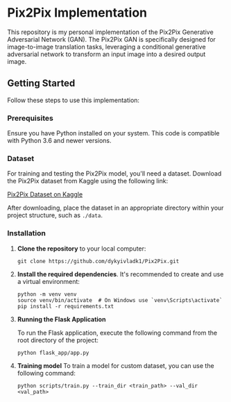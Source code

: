 # Pix2Pix Implementation

This repository is my personal implementation of the Pix2Pix Generative Adversarial Network (GAN). The Pix2Pix GAN is specifically designed for image-to-image translation tasks, leveraging a conditional generative adversarial network to transform an input image into a desired output image.

## Getting Started

Follow these steps to use this implementation:

### Prerequisites

Ensure you have Python installed on your system. This code is compatible with Python 3.6 and newer versions.

### Dataset

For training and testing the Pix2Pix model, you'll need a dataset. Download the Pix2Pix dataset from Kaggle using the following link:

[Pix2Pix Dataset on Kaggle](https://www.kaggle.com/datasets/vikramtiwari/pix2pix-dataset)

After downloading, place the dataset in an appropriate directory within your project structure, such as `./data`.

### Installation

1. **Clone the repository** to your local computer:

    ```
    git clone https://github.com/dykyivladk1/Pix2Pix.git
    ```


2. **Install the required dependencies**. It's recommended to create and use a virtual environment:

    ```
    python -m venv venv
    source venv/bin/activate  # On Windows use `venv\Scripts\activate`
    pip install -r requirements.txt
    ```

3. **Running the Flask Application**

    To run the Flask application, execute the following command from the root directory of the project:

    ```
    python flask_app/app.py
    ```
4. **Training model**
   To train a model for custom dataset, you can use the following command:
   ```
   python scripts/train.py --train_dir <train_path> --val_dir <val_path>
   ```
